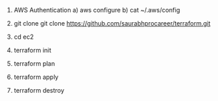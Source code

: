 1. AWS Authentication
a) aws configure
b) cat ~/.aws/config

2. git clone git clone https://github.com/saurabhprocareer/terraform.git

3. cd ec2
4. terraform init
5. terraform plan
6. terraform apply
7. terraform destroy

